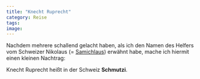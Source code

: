 ```yaml
---
title: "Knecht Ruprecht"
category: Reise
tags: 
image: 
---
```


Nachdem mehrere schallend gelacht haben, als ich den Namen des Helfers vom Schweizer Nikolaus (= [Samichlaus](http://www.misantropolis.de/2005/12/zum-samichlaus)) erwähnt habe, mache ich hiermit einen kleinen Nachtrag:  

  

Knecht Ruprecht heißt in der Schweiz **Schmutzi**.
